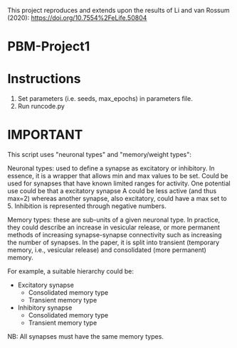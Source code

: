 This project reproduces and extends upon the results of Li and van Rossum (2020): https://doi.org/10.7554%2FeLife.50804

# PBM-Project1

# Instructions
1) Set parameters (i.e. seeds, max_epochs) in parameters file.
2) Run runcode.py

# IMPORTANT
This script uses "neuronal types" and "memory/weight types":

Neuronal types: used to define a synapse as excitatory or inhibitory. In essence, it is a wrapper that allows min and max values to be set. Could be used for synapses that have known limited ranges for activity. One potential use could be that a excitatory synapse A could be less active (and thus max=2) whereas another synapse, also excitatory, could have a max set to 5. Inhibition is represented through negative numbers.

Memory types: these are sub-units of a given neuronal type. In practice, they could describe an increase in vesicular release, or more permanent methods of increasing synapse-synapse connectivity such as increasing the number of synapses. In the paper, it is split into transient (temporary memory, i.e., vesicular release) and consolidated (more permanent) memory.

For example, a suitable hierarchy could be:

 - Excitatory synapse
   - Consolidated memory type
   - Transient memory type
 - Inhibitory synapse
   - Consolidated memory type
   - Transient memory type

NB: All synapses must have the same memory types.
